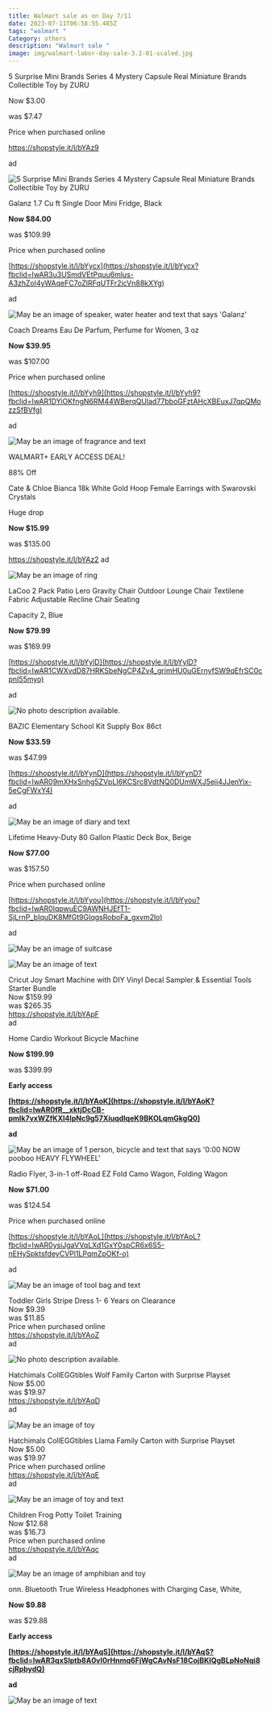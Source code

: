 ```yaml
---
title: Walmart sale as on Day 7/11
date: 2023-07-11T06:58:55.485Z
tags: "walmart "
Category: others
description: "Walmart sale "
image: img/walmart-labor-day-sale-3.2-01-scaled.jpg
---
```

<!--StartFragment-->

5 Surprise Mini Brands Series 4 Mystery Capsule Real Miniature Brands Collectible Toy by ZURU

Now $3.00

was $7.47

Price when purchased online

https://shopstyle.it/l/bYAz9

ad

<!--EndFragment-->

![5 Surprise Mini Brands Series 4 Mystery Capsule Real Miniature Brands Collectible Toy by ZURU](https://i5.walmartimages.com/asr/c95623aa-d976-4013-9b3c-446b8de4b16e.afc0f1eb3bcb8a360b057dc17301df22.png?odnHeight=2000&odnWidth=2000&odnBg=FFFFFF)

<!--EndFragment-->

Galanz 1.7 Cu ft Single Door Mini Fridge, Black

**Now $84.00**

was $109.99

Price when purchased online

[https://shopstyle.it/l/bYycx](https://shopstyle.it/l/bYycx?fbclid=IwAR3u3USmdVEtPquu6mlus-A3zhZol4yWAqeFC7oZlRFqUTFr2icVn88kXYg)

ad

<!--EndFragment-->

![May be an image of speaker, water heater and text that says 'Galanz'](https://scontent.fccu31-1.fna.fbcdn.net/v/t39.30808-6/358092438_2960088054122725_8028707106304641219_n.jpg?stp=dst-jpg_p526x296&_nc_cat=107&ccb=1-7&_nc_sid=5cd70e&_nc_ohc=65WgWMjlIXoAX-CI4Mj&_nc_ht=scontent.fccu31-1.fna&oh=00_AfCoLU_efTAyLnfXl5ordrs3NvZpkUBYXjBrfHX42WtARQ&oe=64B15F62)

<!--EndFragment-->

Coach Dreams Eau De Parfum, Perfume for Women, 3 oz

**Now $39.95**

was $107.00

Price when purchased online

[https://shopstyle.it/l/bYyh9](https://shopstyle.it/l/bYyh9?fbclid=IwAR1DYiOKfngN6RM44WBerqQUlad77bboGFztAHcXBEuxJ7qpQMozzSfBVfg)

ad

<!--StartFragment-->

![May be an image of fragrance and text](https://scontent.fccu31-1.fna.fbcdn.net/v/t39.30808-6/358670232_2960096004121930_349168566461735577_n.jpg?stp=dst-jpg_p526x296&_nc_cat=106&ccb=1-7&_nc_sid=5cd70e&_nc_ohc=PixNBtnMJRcAX9qlKyq&_nc_ht=scontent.fccu31-1.fna&oh=00_AfDDQcRpbr2tWvN2QeQaUDo17dIaYc7J0b7Z_UvxKa5I9w&oe=64B2BBDD)

<!--EndFragment-->

WALMART+ EARLY ACCESS DEAL!

88% Off

Cate & Chloe Bianca 18k White Gold Hoop Female Earrings with Swarovski Crystals

Huge drop

**Now $15.99**

was $135.00

https://shopstyle.it/l/bYAz2 ad 

![May be an image of ring](https://scontent.fccu31-1.fna.fbcdn.net/v/t39.30808-6/358392104_2960097264121804_6086717025192416001_n.jpg?stp=dst-jpg_p526x296&_nc_cat=106&ccb=1-7&_nc_sid=5cd70e&_nc_ohc=IE_dPKAfg5sAX_GwPny&_nc_ht=scontent.fccu31-1.fna&oh=00_AfBI1rIGYjiylmDyyzf0s53Gi4ZvTVw3Qqt3zaK006HL5Q&oe=64B1E774)

<!--EndFragment-->

LaCoo 2 Pack Patio Lero Gravity Chair Outdoor Lounge Chair Textilene Fabric Adjustable Recline Chair Seating

Capacity 2, Blue

**Now $79.99**

was $169.99

[https://shopstyle.it/l/bYylD](https://shopstyle.it/l/bYylD?fbclid=IwAR1CWXvdD87HRKSbeNgCP4Zv4_grimHU0uGErnyfSW9qEfrSC0cpnI55myo)

ad

<!--EndFragment-->

![No photo description available.](https://scontent.fccu31-1.fna.fbcdn.net/v/t39.30808-6/358652561_2960098174121713_4322395595768176479_n.jpg?stp=dst-jpg_p526x296&_nc_cat=100&ccb=1-7&_nc_sid=5cd70e&_nc_ohc=eJHprnx5GQ0AX9IHUN-&_nc_ht=scontent.fccu31-1.fna&oh=00_AfA7ztz-JoxTCm6j8A3q9-kaWUBuYv4OTPwhk_rxRt7H1A&oe=64B1EF64)

<!--EndFragment-->

BAZIC Elementary School Kit Supply Box 86ct

**Now $33.59**

was $47.99

[https://shopstyle.it/l/bYynD](https://shopstyle.it/l/bYynD?fbclid=IwAR09mXHxSnhg5ZVpLI6KCSrc8VdtNQ0DUmWXJ5eji4JJenYix-5eCgFWxY4)

ad

<!--EndFragment-->

![May be an image of diary and text](https://scontent.fccu31-1.fna.fbcdn.net/v/t39.30808-6/358153978_2960100104121520_3049925010608467580_n.jpg?stp=dst-jpg_p526x296&_nc_cat=100&ccb=1-7&_nc_sid=5cd70e&_nc_ohc=EQKyH8JUaRoAX9VpfVD&_nc_ht=scontent.fccu31-1.fna&oh=00_AfBqRdCh-cCfFhJVl0mYk_ghbjsbbP_dzZ3VDBHd5gvSTg&oe=64B16A7D)

<!--EndFragment-->

Lifetime Heavy-Duty 80 Gallon Plastic Deck Box, Beige

**Now $77.00**

was $157.50

Price when purchased online

[https://shopstyle.it/l/bYyou](https://shopstyle.it/l/bYyou?fbclid=IwAR0IqpwuEC9AWNHJEfT1-SjLrnP_bIquDK8MfGt9GIqgsRoboFa_gxvm2lo)

ad

<!--StartFragment-->

![May be an image of suitcase](https://scontent.fccu31-1.fna.fbcdn.net/v/t39.30808-6/358147115_2960102004121330_7911851723366540554_n.jpg?stp=dst-jpg_p526x296&_nc_cat=105&ccb=1-7&_nc_sid=5cd70e&_nc_ohc=btuTf8v0zHIAX-H3kB9&_nc_ht=scontent.fccu31-1.fna&oh=00_AfAjqA69FFp4zp8xcuMqtS433NpZURhWxBzh44jsCa5buQ&oe=64B2611A)

<!--EndFragment-->

![May be an image of text](https://scontent.fccu31-1.fna.fbcdn.net/v/t39.30808-6/358441639_2960432217421642_7342867417785193968_n.jpg?stp=dst-jpg_p526x296&_nc_cat=107&ccb=1-7&_nc_sid=5cd70e&_nc_ohc=-Jco0Y8iwT4AX8ytYTR&_nc_ht=scontent.fccu31-1.fna&oh=00_AfCcw2hG2dBDPNVolirJVvrqj2P93pAr00V-GpZPxx3Ufw&oe=64B174A7)

<!--EndFragment-->

Cricut Joy Smart Machine with DIY Vinyl Decal Sampler & Essential Tools Starter Bundle\
Now $159.99\
was $265.35\
<https://shopstyle.it/l/bYApF>\
ad

<!--EndFragment-->

Home Cardio Workout Bicycle Machine

**Now $199.99**

was $399.99

**Early access**

**[https://shopstyle.it/l/bYAoK](https://shopstyle.it/l/bYAoK?fbclid=IwAR0fR__xktjDcCB-pmlk7vxWZfKXl4IpNc9g57XiuqdIqeK9BKOLqmGkgQ0)**

**ad**

<!--EndFragment-->

![May be an image of 1 person, bicycle and text that says '0:00 NOW pooboo HEAVY FLYWHEEL'](https://scontent.fccu31-1.fna.fbcdn.net/v/t39.30808-6/358436395_2960433667421497_3333189614269236694_n.jpg?stp=dst-jpg_p526x296&_nc_cat=109&ccb=1-7&_nc_sid=5cd70e&_nc_ohc=6tkA-7Pwaf0AX8b5Foh&_nc_ht=scontent.fccu31-1.fna&oh=00_AfChaCNpXgZ6jDK1JC_3wFtT7vErDGpLfo_433oAlR2jqg&oe=64B2BABE)

<!--EndFragment-->

Radio Flyer, 3-in-1 off-Road EZ Fold Camo Wagon, Folding Wagon

**Now $71.00**

was $124.54

Price when purchased online

[https://shopstyle.it/l/bYAoL](https://shopstyle.it/l/bYAoL?fbclid=IwAR0ysiJgaVVqLXd1GxY0spCR6x6S5-nEHySpktsfdeyCVPl1LPqmZpOKf-o)

ad

<!--EndFragment-->

![May be an image of tool bag and text](https://scontent.fccu31-1.fna.fbcdn.net/v/t39.30808-6/359161777_2960436080754589_6612516590327045696_n.jpg?stp=dst-jpg_p526x296&_nc_cat=110&ccb=1-7&_nc_sid=5cd70e&_nc_ohc=tRCOyW3FoTYAX9zqQ-T&_nc_ht=scontent.fccu31-1.fna&oh=00_AfBhUjf8m9SkKHzr2wLyVxFqixi53xdrqW_kj_HceHJxiQ&oe=64B21351)

<!--EndFragment-->

Toddler Girls Stripe Dress 1- 6 Years on Clearance\
Now $9.39\
was $11.85\
Price when purchased online\
<https://shopstyle.it/l/bYAoZ>\
ad

<!--StartFragment-->

![No photo description available.](https://scontent.fccu31-1.fna.fbcdn.net/v/t39.30808-6/358455350_2960443624087168_306813657369118266_n.jpg?stp=dst-jpg_p526x296&_nc_cat=104&ccb=1-7&_nc_sid=5cd70e&_nc_ohc=KfDHkRKVamUAX8WicjC&_nc_ht=scontent.fccu31-1.fna&oh=00_AfCpSPFHSrvGNW9af94-_l_lw9kXpyb41e8rqVMzOO1FTA&oe=64B19F13)

<!--EndFragment-->

Hatchimals CollEGGtibles Wolf Family Carton with Surprise Playset\
Now $5.00\
was $19.97\
<https://shopstyle.it/l/bYAqD>\
ad

<!--EndFragment-->

![May be an image of toy](https://scontent.fccu31-1.fna.fbcdn.net/v/t39.30808-6/358428074_2960444244087106_2549822377096508210_n.jpg?_nc_cat=108&ccb=1-7&_nc_sid=5cd70e&_nc_ohc=P7QdPizwNkQAX9O8RwZ&_nc_ht=scontent.fccu31-1.fna&oh=00_AfBXxdovorFOjiaKhiHFDtU80gJHGjLwWD-l_8QyVFMW9w&oe=64B2B701)

<!--EndFragment-->

Hatchimals CollEGGtibles Llama Family Carton with Surprise Playset\
Now $5.00\
was $19.97\
Price when purchased online\
<https://shopstyle.it/l/bYAqE>\
ad

<!--EndFragment-->

![May be an image of toy and text](https://scontent.fccu31-1.fna.fbcdn.net/v/t39.30808-6/359060206_2960444440753753_1052160743370189710_n.jpg?_nc_cat=110&ccb=1-7&_nc_sid=5cd70e&_nc_ohc=IliIYAXSknMAX8sQ4nO&_nc_ht=scontent.fccu31-1.fna&oh=00_AfB4Ql3roY4RBloZEb-ucXTLpMWT1cCduR5tr2mtflS-Kw&oe=64B24F97)

<!--EndFragment-->

Children Frog Potty Toilet Training\
Now $12.68\
was $16.73\
Price when purchased online\
<https://shopstyle.it/l/bYAqc>\
ad

<!--EndFragment-->

![May be an image of amphibian and toy](https://scontent.fccu31-1.fna.fbcdn.net/v/t39.30808-6/358447920_2960445867420277_7706545220005060763_n.jpg?stp=dst-jpg_p526x296&_nc_cat=101&ccb=1-7&_nc_sid=5cd70e&_nc_ohc=uZAiEA_VGowAX-TfxQB&_nc_ht=scontent.fccu31-1.fna&oh=00_AfCqD0rEoit6aIJRVR9fLYaU2fEb2ebnGBOYOV7rNw-0HA&oe=64B1D987)

<!--EndFragment-->

onn. Bluetooth True Wireless Headphones with Charging Case, White,

**Now $9.88**

was $29.88

**Early access**

**[https://shopstyle.it/l/bYAqS](https://shopstyle.it/l/bYAqS?fbclid=IwAR3qxSlptb8A0vI0rHnmq6FjWgCAvNsF18CojBKIQgBLpNoNqi8cjRpbydQ)**

**ad**

<!--StartFragment-->

![May be an image of text](https://scontent.fccu31-1.fna.fbcdn.net/v/t39.30808-6/359525241_2960446780753519_8720580735692135545_n.jpg?stp=dst-jpg_p526x296&_nc_cat=102&ccb=1-7&_nc_sid=5cd70e&_nc_ohc=ILtvtvTKTAMAX_8Pcbr&_nc_ht=scontent.fccu31-1.fna&oh=00_AfAj8TXBlsyB4R5c54esP5oh_mHGXRfeQb_-nb60_g5mRg&oe=64B149A5)

<!--EndFragment-->